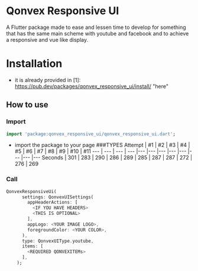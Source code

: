 # Qonvex Responsive UI

A Flutter package made to ease and lessen time to develop for something that has the same main scheme with youtube and facebook and to achieve a responsive and vue like display.

# Installation
- it is already provided in [1]: https://pub.dev/packages/qonvex_responsive_ui/install/ "here"

## How to use

### Import
```dart
import 'package:qonvex_responsive_ui/qonvex_responsive_ui.dart';
```
- import the package to your page
###TYPES
Attempt | #1 | #2 | #3 | #4 | #5 | #6 | #7 | #8 | #9 | #10 | #11
--- | --- | --- | --- |--- |--- |--- |--- |--- |--- |--- |---
Seconds | 301 | 283 | 290 | 286 | 289 | 285 | 287 | 287 | 272 | 276 | 269
### Call
```dart
QonvexResponsiveUi(
      settings: QonvexUISettings(
        appHeaderActions: [
          <IF YOU HAVE HEADERS>
          <THIS IS OPTIONAL>
        ],
        appLogo: <YOUR IMAGE LOGO>,
        foregroundColor: <YOUR COLOR>,
      ),
      type: QonvexUIType.youtube,
      items: [
        <REQUIRED QONVEXITEMs>
      ],
    );
```
